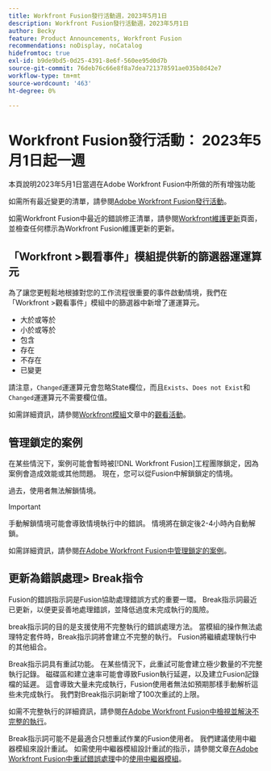 ```yaml
---
title: Workfront Fusion發行活動週，2023年5月1日
description: Workfront Fusion發行活動週，2023年5月1日
author: Becky
feature: Product Announcements, Workfront Fusion
recommendations: noDisplay, noCatalog
hidefromtoc: true
exl-id: b9de9bd5-0d25-4391-8e6f-560ee95d0d7b
source-git-commit: 76deb76c66e8f8a7dea721378591ae035b8d42e7
workflow-type: tm+mt
source-wordcount: '463'
ht-degree: 0%

---
```


# Workfront Fusion發行活動： 2023年5月1日起一週

本頁說明2023年5月1日當週在Adobe Workfront Fusion中所做的所有增強功能

如需所有最近變更的清單，請參閱[Adobe Workfront Fusion發行活動](../../../product-announcements/product-releases/fusion-release-activity/fusion-release-activity.md)。

如需Workfront Fusion中最近的錯誤修正清單，請參閱[Workfront維護更新](https://experienceleague.adobe.com/docs/workfront-known-issues/releases/current-updates.html)頁面，並檢查任何標示為Workfront Fusion維護更新的更新。

## 「Workfront >觀看事件」模組提供新的篩選器運運算元

為了讓您更輕鬆地根據對您的工作流程很重要的事件啟動情境，我們在「Workfront >觀看事件」模組中的篩選器中新增了運運算元。

* 大於或等於
* 小於或等於
* 包含
* 存在
* 不存在
* 已變更

請注意，`Changed`運運算元會忽略State欄位，而且`Exists`、`Does not Exist`和`Changed`運運算元不需要欄位值。

如需詳細資訊，請參閱[Workfront模組](/help/quicksilver/workfront-fusion/apps-and-their-modules/workfront-modules.md)文章中的[觀看活動](/help/quicksilver/workfront-fusion/apps-and-their-modules/workfront-modules.md#watch-events)。

## 管理鎖定的案例

在某些情況下，案例可能會暫時被[!DNL Workfront Fusion]工程團隊鎖定，因為案例會造成效能或其他問題。 現在，您可以從Fusion中解鎖鎖定的情境。

過去，使用者無法解鎖情境。

>[!IMPORTANT]
>
>手動解鎖情境可能會導致情境執行中的錯誤。 情境將在鎖定後2-4小時內自動解鎖。

如需詳細資訊，請參閱[在Adobe Workfront Fusion中管理鎖定的案例](/help/quicksilver/workfront-fusion/scenarios/view-and-manage-locked-scenarios.md)。

## 更新為錯誤處理> Break指令

Fusion的錯誤指示詞是Fusion協助處理錯誤方式的重要一環。 Break指示詞最近已更新，以便更妥善地處理錯誤，並降低過度未完成執行的風險。

break指示詞的目的是支援使用不完整執行的錯誤處理方法。 當模組的操作無法處理特定套件時，Break指示詞將會建立不完整的執行。 Fusion將繼續處理執行中的其他組合。

Break指示詞具有重試功能。 在某些情況下，此重試可能會建立極少數量的不完整執行記錄。 磁碟區和建立速率可能會導致Fusion執行延遲，以及建立Fusion記錄檔的延遲。 這會導致大量未完成執行，Fusion使用者無法如預期那樣手動解析這些未完成執行。 我們對Break指示詞新增了100次重試的上限。

如需不完整執行的詳細資訊，請參閱[在Adobe Workfront Fusion中檢視並解決不完整的執行](/help/quicksilver/workfront-fusion/scenarios/view-and-resolve-incomplete-executions.md)。

Break指示詞可能不是最適合只想重試作業的Fusion使用者。 我們建議使用中繼器模組來設計重試。 如需使用中繼器模組設計重試的指示，請參閱文章[在Adobe Workfront Fusion中重試錯誤處理](/help/quicksilver/workfront-fusion/errors/retry.md)中的[使用中繼器模組](/help/quicksilver/workfront-fusion/errors/retry.md#use-the-repeater-module)。
